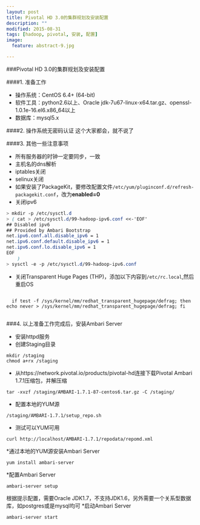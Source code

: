 ```yaml
---
layout: post
title: Pivotal HD 3.0的集群规划及安装配置
description: ""
modified: 2015-08-31
tags: [hadoop, pivotal, 安装, 配置]
image:
  feature: abstract-9.jpg

---
```


###Pivotal HD 3.0的集群规划及安装配置

####1. 准备工作
* 操作系统：CentOS 6.4+ (64-bit)
* 软件工具：python2.6以上、Oracle jdk-7u67-linux-x64.tar.gz、openssl-1.0.1e-16.el6.x86_64以上
* 数据库：mysql5.x

####2. 操作系统无密码认证
这个大家都会，就不说了

####3. 其他一些注意事项
* 所有服务器的时钟一定要同步，一致
* 主机名的dns解析
* iptables关闭
* selinux关闭
* 如果安装了PackageKit，要修改配置文件`/etc/yum/pluginconf.d/refresh-packagekit.conf`，改为**enabled=0**
* 关闭ipv6

~~~ css
> mkdir -p /etc/sysctl.d
> ( cat > /etc/sysctl.d/99-hadoop-ipv6.conf <<-'EOF'
## Disabled ipv6
## Provided by Ambari Bootstrap
net.ipv6.conf.all.disable_ipv6 = 1
net.ipv6.conf.default.disable_ipv6 = 1
net.ipv6.conf.lo.disable_ipv6 = 1
EOF
    )
> sysctl -e -p /etc/sysctl.d/99-hadoop-ipv6.conf
~~~

* 关闭Transparent Huge Pages (THP)，添加以下内容到`/etc/rc.local`,然后重启OS

~~~ shell
  
  if test -f /sys/kernel/mm/redhat_transparent_hugepage/defrag; then echo never > /sys/kernel/mm/redhat_transparent_hugepage/defrag; fi
  
~~~
###4. 以上准备工作完成后，安装Ambari Server
* 安装httpd服务
* 创建Staging目录

~~~ shell
mkdir /staging
chmod a+rx /staging
~~~
* 从https://network.pivotal.io/products/pivotal-hd连接下载Pivotal Ambari 1.7.1压缩包，并解压缩

~~~ shell
tar -xvzf /staging/AMBARI-1.7.1-87-centos6.tar.gz -C /staging/
~~~
* 配置本地的YUM源

~~~ shell
/staging/AMBARI-1.7.1/setup_repo.sh
~~~
* 测试可以YUM可用

~~~ shell
curl http://localhost/AMBARI-1.7.1/repodata/repomd.xml
~~~
*通过本地的YUM源安装Ambari Server

~~~ shell
yum install ambari-server
~~~

*配置Ambari Server

~~~ shell
ambari-server setup
~~~
根据提示配置，需要Oracle JDK1.7，不支持JDK1.6，另外需要一个关系型数据库，如postgres或是mysql均可
*启动Ambari Server

~~~ shell
ambari-server start
~~~

